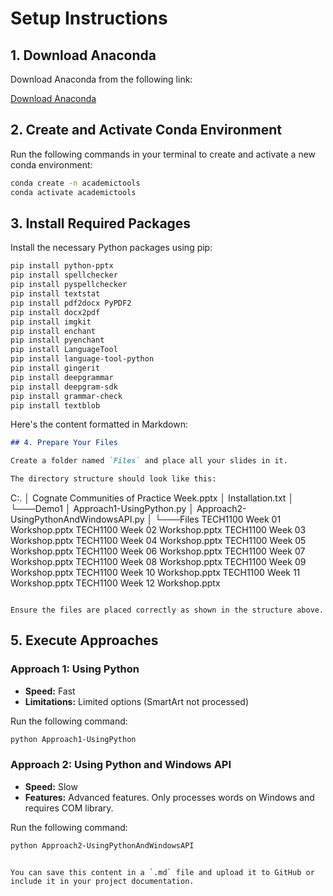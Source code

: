  
# Setup Instructions

## 1. Download Anaconda

Download Anaconda from the following link:

[Download Anaconda](https://www.anaconda.com/download)

## 2. Create and Activate Conda Environment

Run the following commands in your terminal to create and activate a new conda environment:

```bash
conda create -n academictools
conda activate academictools
```

## 3. Install Required Packages

Install the necessary Python packages using pip:

```bash
pip install python-pptx
pip install spellchecker
pip install pyspellchecker
pip install textstat
pip install pdf2docx PyPDF2
pip install docx2pdf
pip install imgkit
pip install enchant
pip install pyenchant
pip install LanguageTool
pip install language-tool-python
pip install gingerit
pip install deepgrammar
pip install deepgram-sdk
pip install grammar-check
pip install textblob
```
Here's the content formatted in Markdown:

```markdown
## 4. Prepare Your Files

Create a folder named `Files` and place all your slides in it.

The directory structure should look like this:

```
C:.
│   Cognate Communities of Practice Week.pptx
│   Installation.txt
│
└───Demo1
    │   Approach1-UsingPython.py
    │   Approach2-UsingPythonAndWindowsAPI.py
    │
    └───Files
            TECH1100 Week 01 Workshop.pptx
            TECH1100 Week 02 Workshop.pptx
            TECH1100 Week 03 Workshop.pptx
            TECH1100 Week 04 Workshop.pptx
            TECH1100 Week 05 Workshop.pptx
            TECH1100 Week 06 Workshop.pptx
            TECH1100 Week 07 Workshop.pptx
            TECH1100 Week 08 Workshop.pptx
            TECH1100 Week 09 Workshop.pptx
            TECH1100 Week 10 Workshop.pptx
            TECH1100 Week 11 Workshop.pptx
            TECH1100 Week 12 Workshop.pptx
```

Ensure the files are placed correctly as shown in the structure above.
```
 
            
## 5. Execute Approaches

### Approach 1: Using Python

- **Speed:** Fast
- **Limitations:** Limited options (SmartArt not processed)

Run the following command:

```bash
python Approach1-UsingPython
```

### Approach 2: Using Python and Windows API

- **Speed:** Slow
- **Features:** Advanced features. Only processes words on Windows and requires COM library.

Run the following command:

```bash
python Approach2-UsingPythonAndWindowsAPI
```
```

You can save this content in a `.md` file and upload it to GitHub or include it in your project documentation.
